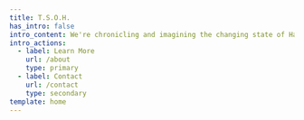 ```yaml
---
title: T.S.O.H.
has_intro: false
intro_content: We're chronicling and imagining the changing state of Hawaii.
intro_actions:
  - label: Learn More
    url: /about
    type: primary
  - label: Contact
    url: /contact
    type: secondary
template: home
---
```

